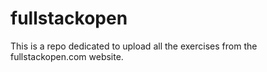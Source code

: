 # fullstackopen
This is a repo dedicated to upload all the exercises from the fullstackopen.com website.
